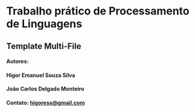 # Trabalho prático de Processamento de Linguagens

## Template Multi-File


#### Autores: 
#### Higor Emanuel Souza Silva
#### João Carlos Delgado Monteiro
#### Contato: higoress@gmail.com

